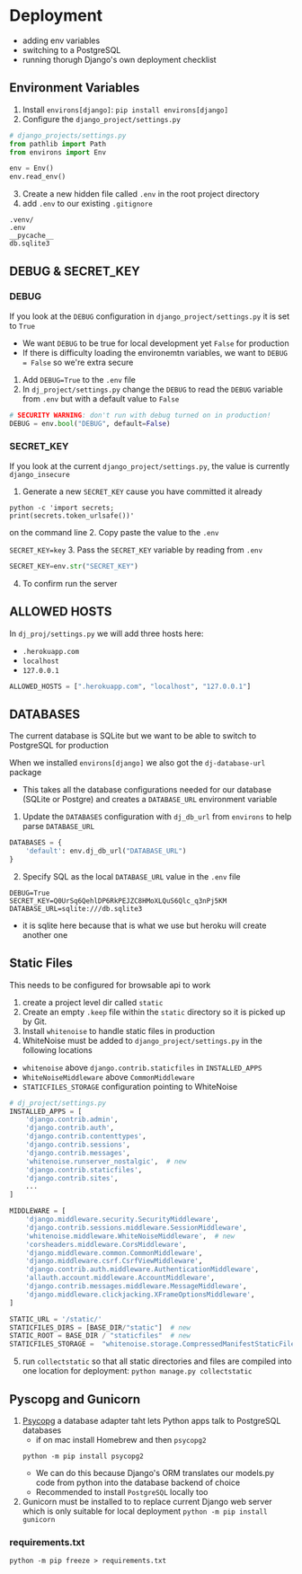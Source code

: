 # Deployment
- adding env variables
- switching to a PostgreSQL
- running thorugh Django's own deployment checklist

## Environment Variables
1. Install `environs[django]`: `pip install environs[django]`
2. Configure the `django_project/settings.py`
```python
# django_projects/settings.py
from pathlib import Path
from environs import Env

env = Env()
env.read_env()
```
3. Create a new hidden file called `.env` in the root project directory
4. add `.env` to our existing `.gitignore`
```git
.venv/
.env
__pycache__
db.sqlite3
```

## DEBUG & SECRET_KEY

### DEBUG
If you look at the `DEBUG` configuration in `django_project/settings.py` it is set to `True` 
- We want `DEBUG` to be true for local development yet `False` for production
- If there is difficulty loading the environemtn variables, we want to `DEBUG = False` so we're extra secure

1. Add `DEBUG=True` to the `.env` file
2. In `dj_project/settings.py` change the `DEBUG` to read the `DEBUG` variable from `.env` but with a default value to `False`
```python
# SECURITY WARNING: don't run with debug turned on in production!
DEBUG = env.bool("DEBUG", default=False)
```
### SECRET_KEY
If you look at the current `django_project/settings.py`, the value is currently `django_insecure`
1. Generate a new `SECRET_KEY` cause you have committed it already
```shell
python -c 'import secrets;
print(secrets.token_urlsafe())'
```
on the command line
2. Copy paste the value to the `.env`

`SECRET_KEY=key`
3. Pass the `SECRET_KEY` variable by reading from `.env`
```python
SECRET_KEY=env.str("SECRET_KEY")
```
4. To confirm run the server

## ALLOWED HOSTS
In `dj_proj/settings.py` we will add three hosts here:
- `.herokuapp.com`
- `localhost`
- `127.0.0.1`
```python
ALLOWED_HOSTS = [".herokuapp.com", "localhost", "127.0.0.1"]
```

## DATABASES
The current database is SQLite but we want to be able to switch to PostgreSQL for production

When we installed `environs[django]` we also got the `dj-database-url` package
- This takes all the database configurations needed for our database (SQLite or Postgre) and creates a `DATABASE_URL` environment variable

1. Update the `DATABASES` configuration with `dj_db_url` from `environs` to help parse `DATABASE_URL`
```python
DATABASES = {
    'default': env.dj_db_url("DATABASE_URL")
}
```
2. Specify SQL as the local `DATABASE_URL` value in the `.env` file
```code
DEBUG=True
SECRET_KEY=Q0UrSq6QehlDP6RkPEJZC8HMoXLQuS6Qlc_q3nPj5KM
DATABASE_URL=sqlite:///db.sqlite3
```
- it is sqlite here because that is what we use but heroku will create another one

## Static Files 
This needs to be configured for browsable api to work
1. create a project level dir called `static`
2. Create an empty `.keep` file within the `static` directory so it is picked up by Git.
3. Install `whitenoise` to handle static files in production
4. WhiteNoise must be added to `django_project/settings.py` in the following locations
- `whitenoise` above `django.contrib.staticfiles` in `INSTALLED_APPS`
- `WhiteNoiseMiddleware` above `CommonMiddleware`
- `STATICFILES_STORAGE` configuration pointing to WhiteNoise
```python
# dj_project/settings.py
INSTALLED_APPS = [
    'django.contrib.admin',
    'django.contrib.auth',
    'django.contrib.contenttypes',
    'django.contrib.sessions',
    'django.contrib.messages',
    'whitenoise.runserver_nostalgic',  # new
    'django.contrib.staticfiles',
    'django.contrib.sites',  
    ...
]

MIDDLEWARE = [
    'django.middleware.security.SecurityMiddleware',
    'django.contrib.sessions.middleware.SessionMiddleware',
    'whitenoise.middleware.WhiteNoiseMiddleware',  # new
    'corsheaders.middleware.CorsMiddleware',  
    'django.middleware.common.CommonMiddleware',
    'django.middleware.csrf.CsrfViewMiddleware',
    'django.contrib.auth.middleware.AuthenticationMiddleware',
    'allauth.account.middleware.AccountMiddleware',
    'django.contrib.messages.middleware.MessageMiddleware',
    'django.middleware.clickjacking.XFrameOptionsMiddleware',
]

STATIC_URL = '/static/'
STATICFILES_DIRS = [BASE_DIR/"static"]  # new
STATIC_ROOT = BASE_DIR / "staticfiles"  # new
STATICFILES_STORAGE =  "whitenoise.storage.CompressedManifestStaticFilesStorage"  # new
```
5. run `collectstatic` so that all static directories and files are compiled into one location for deployment: `python manage.py collectstatic`

## Pyscopg and Gunicorn
1. [Psycopg](https://www.psycopg.org/docs/) a database adapter taht lets Python apps talk to PostgreSQL databases
    - if on mac install Homebrew and then `psycopg2`
    ```shell
    python -m pip install psycopg2
    ```
    - We can do this because Django's ORM translates our models.py code from python into the database backend of choice
    - Recommended to install `PostgreSQL` locally too
2. Gunicorn must be installed to to replace current Django web server which is only suitable for local deployment
`python -m pip install gunicorn`

### requirements.txt
`python -m pip freeze > requirements.txt`

